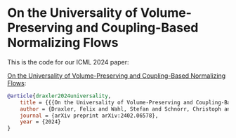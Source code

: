 # On the Universality of Volume-Preserving and Coupling-Based Normalizing Flows

This is the code for our ICML 2024 paper:

[On the Universality of Volume-Preserving and Coupling-Based Normalizing Flows](https://arxiv.org/abs/2402.06578):
```bibtex
@article{draxler2024universality,
    title = {{{On the Universality of Volume-Preserving and Coupling-Based Normalizing Flows}}},
    author = {Draxler, Felix and Wahl, Stefan and Schnörr, Christoph and Köthe, Ullrich},
    journal = {arXiv preprint arXiv:2402.06578},
    year = {2024}
}
```
